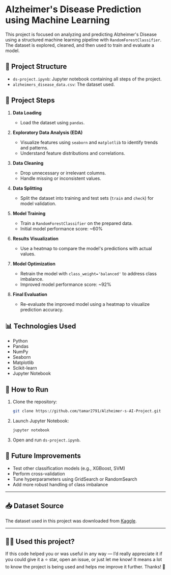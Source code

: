 # Alzheimer's Disease Prediction using Machine Learning

This project is focused on analyzing and predicting Alzheimer's Disease using a structured machine learning pipeline with `RandomForestClassifier`. The dataset is explored, cleaned, and then used to train and evaluate a model.

## 📁 Project Structure

- `ds-project.ipynb`: Jupyter notebook containing all steps of the project.
- `alzheimers_disease_data.csv`: The dataset used.

## 🚀 Project Steps

1. **Data Loading**
   - Load the dataset using `pandas`.

2. **Exploratory Data Analysis (EDA)**
   - Visualize features using `seaborn` and `matplotlib` to identify trends and patterns.
   - Understand feature distributions and correlations.

3. **Data Cleaning**
   - Drop unnecessary or irrelevant columns.
   - Handle missing or inconsistent values.

4. **Data Splitting**
   - Split the dataset into training and test sets (`train` and `check`) for model validation.

5. **Model Training**
   - Train a `RandomForestClassifier` on the prepared data.
   - Initial model performance score: ~60%

6. **Results Visualization**
   - Use a heatmap to compare the model's predictions with actual values.

7. **Model Optimization**
   - Retrain the model with `class_weight='balanced'` to address class imbalance.
   - Improved model performance score: ~92%

8. **Final Evaluation**
   - Re-evaluate the improved model using a heatmap to visualize prediction accuracy.

## 📊 Technologies Used

- Python
- Pandas
- NumPy
- Seaborn
- Matplotlib
- Scikit-learn
- Jupyter Notebook

## 🧪 How to Run

1. Clone the repository:
   ```bash
   git clone https://github.com/tamar2791/Alzheimer-s-AI-Project.git
   ```
2. Launch Jupyter Notebook:
   ```bash
   jupyter notebook
   ```
3. Open and run `ds-project.ipynb`.

## 📌 Future Improvements

- Test other classification models (e.g., XGBoost, SVM)
- Perform cross-validation
- Tune hyperparameters using GridSearch or RandomSearch
- Add more robust handling of class imbalance

---


## 📥 Dataset Source

The dataset used in this project was downloaded from [Kaggle](https://www.kaggle.com/datasets/rabieelkharoua/alzheimers-disease-dataset/data).  

---


## 🙋‍♀️ Used this project?

If this code helped you or was useful in any way — I’d really appreciate it if you could give it a ⭐ star, open an issue, or just let me know!
It means a lot to know the project is being used and helps me improve it further. Thanks! 💙
